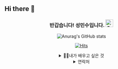 ## Hi there 👋
<div align=center>
<h3>반갑습니다! 성민수입니다. <img src="https://raw.githubusercontent.com/Tarikul-Islam-Anik/Animated-Fluent-Emojis/master/Emojis/Smilies/Grinning%20Squinting%20Face.png" alt="Grinning Squinting Face" width="25" height="25" />
</h3>
  
![Anurag's GitHub stats](https://github-readme-stats.vercel.app/api?username=Mobalisme&show_icons=true&hide=contribs,prs&cache_seconds=86400&theme=maroongold )

[![Hits](https://hits.seeyoufarm.com/api/count/incr/badge.svg?url=https%3A%2F%2Fgithub.com%2FMobalisme&count_bg=%23A85F1D&title_bg=%23C29928&icon=github.svg&icon_color=%23E7E7E7&title=hits&edge_flat=false)](https://hits.seeyoufarm.com)

<details>
<summary>
  🎨🎨내가 배우고 싶은 것
</summary>
  
   ![Bl](https://img.shields.io/badge/blender-%23F5792A.svg?style=for-the-badge&logo=blender&logoColor=white)
</details>
<details>
<summary>
  연락처
</summary>
  
  [![Youtube Badge](https://img.shields.io/badge/Youtube-ff0000?style=flat-square&logo=youtube&link=https://www.youtube.com/c/kyleschool)](https://www.youtube.com/c/kyleschool)
  <p align="center">
  <a href=""/></a>&nbsp
  <a href="https://www.instagram.com/dev.dobby/"><img src="https://img.shields.io/badge/Instagram-E4405F?style=flat-square&logo=Instagram&logoColor=white&link=https://www.instagram.com/hye_inisfree/"/></a>&nbsp
  <a href="mailto:kimhyein7110@gmail.com"><img src="https://img.shields.io/badge/Gmail-d14836?style=flat-square&logo=Gmail&logoColor=white&link=kimhyein7110@gmail.com"/></a>
</p>

</details>


